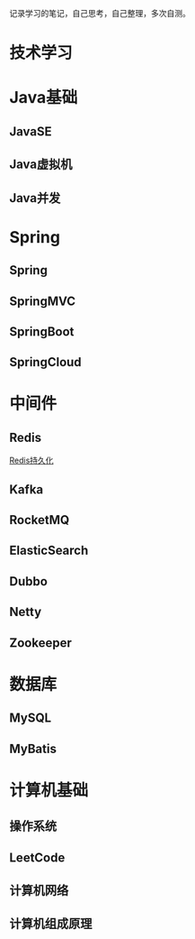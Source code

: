 记录学习的笔记，自己思考，自己整理，多次自测。

# 技术学习

# Java基础

## JavaSE

## Java虚拟机

## Java并发

# Spring

## Spring

## SpringMVC

## SpringBoot

## SpringCloud

# 中间件

## Redis

[Redis持久化](/doc/redis/Redis持久化.md)


## Kafka

## RocketMQ

## ElasticSearch

## Dubbo

## Netty

## Zookeeper

# 数据库

## MySQL

## MyBatis

# 计算机基础

## 操作系统

## LeetCode

## 计算机网络

## 计算机组成原理
